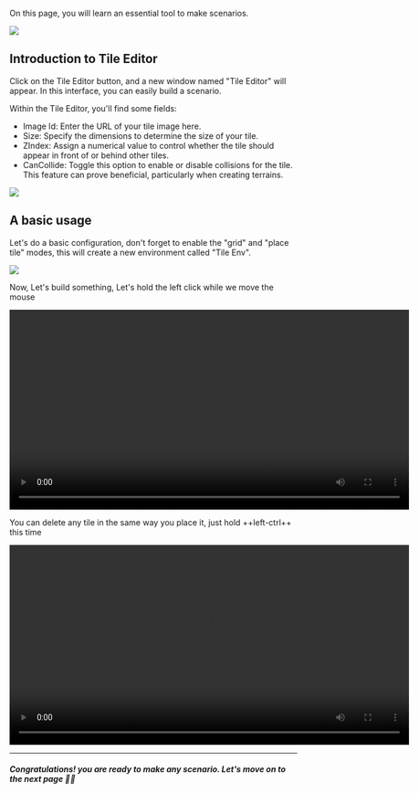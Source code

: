 On this page, you will learn an essential tool to make scenarios.

![](../../assets/upsideenginebar.png)

## Introduction to Tile Editor
Click on the Tile Editor button, and a new window named "Tile Editor" will appear. In this interface, you can easily build a scenario.

Within the Tile Editor, you'll find some fields:

- Image Id: Enter the URL of your tile image here.
- Size: Specify the dimensions to determine the size of your tile.
- ZIndex: Assign a numerical value to control whether the tile should appear in front of or behind other tiles.
- CanCollide: Toggle this option to enable or disable collisions for the tile. This feature can prove beneficial, particularly when creating terrains.

![](../../assets/tileeditor.png)

## A basic usage
Let's do a basic configuration, don't forget to enable the "grid" and "place tile" modes, this will create a new environment called "Tile Env".

![](../../assets/tileeditorinfo.png)

Now, Let's build something, Let's hold the left click while we move the mouse

<video width="700" controls>
  <source src="../../assets/drawingtiles.mp4" type="video/mp4">
</video>

You can delete any tile in the same way you place it, just hold ++left-ctrl++ this time

<video width="700" controls>
  <source src="../../assets/deletetiles.mp4" type="video/mp4">
</video>

___
##### Congratulations! you are ready to make any scenario. Let's move on to the next page 🎉🎉 


